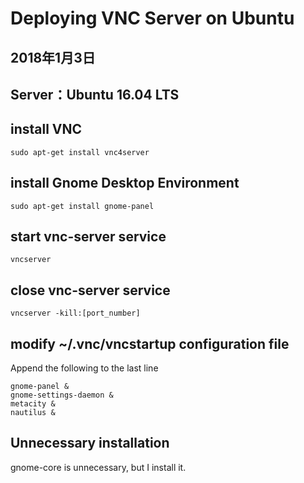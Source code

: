 # Deploying VNC Server on Ubuntu
## 2018年1月3日
## Server：Ubuntu 16.04 LTS

## install VNC

    sudo apt-get install vnc4server

## install Gnome Desktop Environment

    sudo apt-get install gnome-panel
    
## start vnc-server service

    vncserver
    
## close vnc-server service
    
    vncserver -kill:[port_number]

## modify ~/.vnc/vncstartup configuration file

Append the following to the last line

```Shell
gnome-panel &
gnome-settings-daemon &
metacity &
nautilus &
```

## Unnecessary installation
 
 gnome-core is unnecessary, but I install it.